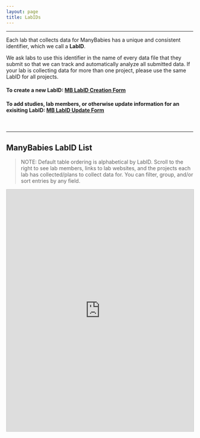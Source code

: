 ```yaml
---
layout: page
title: LabIDs
---
```



***
Each lab that collects data for ManyBabies has a unique and consistent identifier, which we call a **LabID**.

We ask labs to use this identifier in the name of every data file that they submit so that we can track and automatically analyze all submitted data. If your lab is collecting data for more than one project, please use the same LabID for all projects.

#### To create a new LabID: <a href="https://airtable.com/appRoqMKzcK3NsXt4/shrrS4GAmjHq8iKUm" target="_blank"><b>MB LabID Creation Form</b></a>

#### To add studies, lab members, or otherwise update information for an exisiting LabID: <a href="https://airtable.com/appRoqMKzcK3NsXt4/shr27ZHMaelzSrgEz" target="_blank"><b>MB LabID Update Form</b></a>
<br>

***
## ManyBabies LabID List

> NOTE: Default table ordering is alphabetical by LabID. Scroll to the right to see lab members, links to lab websites, and the projects each lab has collected/plans to collect data for. You can filter, group, and/or sort entries by any field.

<!-- iframe embed labID public view -->
<iframe class="airtable-embed" src="https://airtable.com/embed/appRoqMKzcK3NsXt4/shrnPNko928LSk7DS?backgroundColor=blueDusty&viewControls=on" frameborder="0" onmousewheel="" width="100%" height="650" style="background: transparent; border: 1px solid #ccc;"></iframe>

